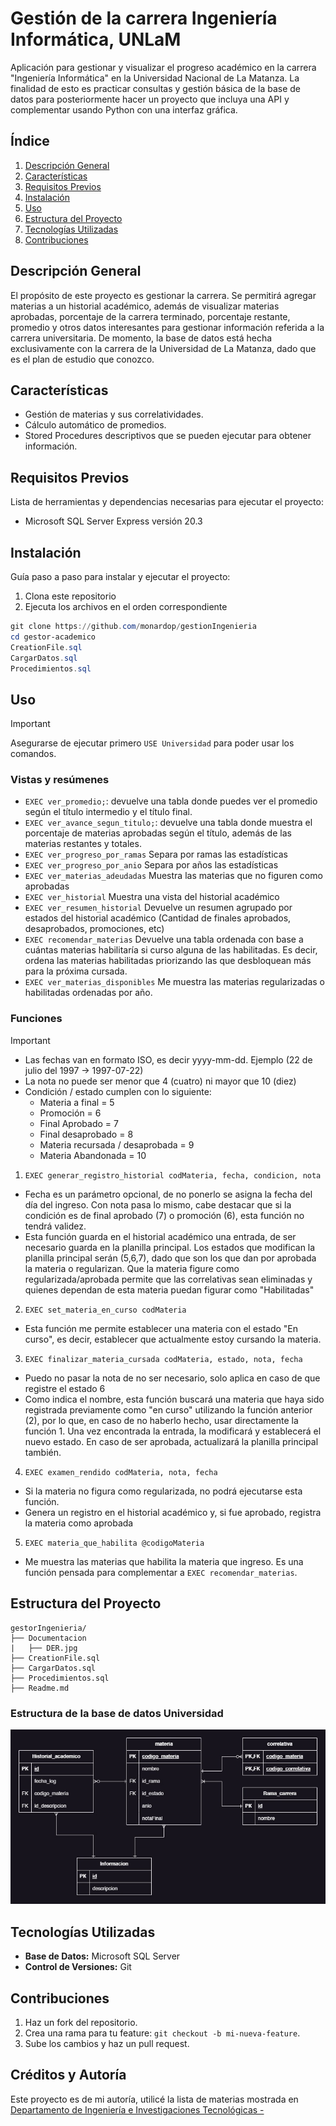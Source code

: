 # Gestión de la carrera Ingeniería Informática, UNLaM

Aplicación para gestionar y visualizar el progreso académico en la carrera "Ingeniería Informática" en la Universidad Nacional de La Matanza. La finalidad de esto es practicar consultas y gestión básica de la base de datos para posteriormente hacer un proyecto que incluya una API y complementar usando Python con una interfaz gráfica. 

## **Índice**

1. [Descripción General](#descripci%C3%B3n-general)
2. [Características](#caracter%C3%ADsticas)
3. [Requisitos Previos](#requisitos-previos)
4. [Instalación](#instalaci%C3%B3n)
5. [Uso](#uso)
6. [Estructura del Proyecto](#estructura-del-proyecto)
7. [Tecnologías Utilizadas](#tecnolog%C3%ADas-utilizadas)
8. [Contribuciones](#contribuciones)

## Descripción General

El propósito de este proyecto es gestionar la carrera. Se permitirá agregar materias a un historial académico, además de visualizar materias aprobadas, porcentaje de la carrera terminado, porcentaje restante, promedio y otros datos interesantes para gestionar información referida a la carrera universitaria. De momento, la base de datos está hecha exclusivamente con la carrera de la Universidad de La Matanza, dado que es el plan de estudio que conozco.  

## **Características**
- Gestión de materias y sus correlatividades.
- Cálculo automático de promedios.
- Stored Procedures descriptivos que se pueden ejecutar para obtener información. 

## **Requisitos Previos**
Lista de herramientas y dependencias necesarias para ejecutar el proyecto:
- Microsoft SQL Server Express versión 20.3

## **Instalación**
Guía paso a paso para instalar y ejecutar el proyecto:
1. Clona este repositorio
2. Ejecuta los archivos en el orden correspondiente 
```powershell
git clone https://github.com/monardop/gestionIngenieria
cd gestor-academico
CreationFile.sql
CargarDatos.sql
Procedimientos.sql
```

## **Uso**

> [!important]
> Asegurarse de ejecutar primero `USE Universidad` para poder usar los comandos.

### Vistas y resúmenes
- `EXEC ver_promedio;`: devuelve una tabla donde puedes ver el promedio según el título intermedio y el título final.
- `EXEC ver_avance_segun_titulo;`: devuelve una tabla donde muestra el porcentaje de materias aprobadas según el título, además de las materias restantes y totales.
- `EXEC ver_progreso_por_ramas` Separa por ramas las estadísticas
- `EXEC ver_progreso_por_anio`  Separa por años las estadísticas
- `EXEC ver_materias_adeudadas` Muestra las materias que no figuren como aprobadas
- `EXEC ver_historial` Muestra una vista del historial académico
- `EXEC ver_resumen_historial` Devuelve un resumen agrupado por estados del historial académico (Cantidad de finales aprobados, desaprobados, promociones, etc)
-  `EXEC recomendar_materias` Devuelve una tabla ordenada con base a cuántas materias habilitaría si curso alguna de las habilitadas. Es decir, ordena las materias habilitadas priorizando las que desbloquean más para la próxima cursada.
- `EXEC ver_materias_disponibles` Me muestra las materias regularizadas o habilitadas ordenadas por año.

### Funciones
> [!important]
> - Las fechas van en formato ISO, es decir yyyy-mm-dd. Ejemplo (22 de julio del 1997 -> 1997-07-22)
> - La nota no puede ser menor que 4 (cuatro) ni mayor que 10 (diez)
> - Condición / estado cumplen con lo siguiente:
>    - Materia a final                 = 5
>    - Promoción                       = 6
>    - Final Aprobado                  = 7
>    - Final desaprobado               = 8
>    - Materia recursada / desaprobada = 9
>    - Materia Abandonada              = 10


1. `EXEC generar_registro_historial codMateria, fecha, condicion, nota`
  -  Fecha es un parámetro opcional, de no ponerlo se asigna la fecha del día del ingreso. Con nota pasa lo mismo, cabe destacar que si la condición es de final aprobado (7) o promoción (6), esta función no tendrá validez.
  -  Esta función guarda en el historial académico una entrada, de ser necesario guarda en la planilla principal. Los estados que modifican la planilla principal serán (5,6,7), dado que son los que dan por aprobada la materia o regularizan. Que la materia figure como regularizada/aprobada permite que las correlativas sean eliminadas y quienes dependan de esta materia puedan figurar como "Habilitadas"
2. `EXEC set_materia_en_curso codMateria`
  - Esta función me permite establecer una materia con el estado "En curso", es decir, establecer que actualmente estoy cursando la materia. 
3. `EXEC finalizar_materia_cursada codMateria, estado, nota, fecha`
  - Puedo no pasar la nota de no ser necesario, solo aplica en caso de que registre el estado 6
  - Como indica el nombre, esta función buscará una materia que haya sido registrada previamente como "en curso" utilizando la función anterior (2), por lo que, en caso de no haberlo hecho, usar directamente la función 1. Una vez encontrada la entrada, la modificará y establecerá el nuevo estado. En caso de ser aprobada, actualizará la planilla principal también.
4. `EXEC examen_rendido codMateria, nota, fecha`
  - Si la materia no figura como regularizada, no podrá ejecutarse esta función.
  - Genera un registro en el historial académico y, si fue aprobado, registra la materia como aprobada
5. `EXEC materia_que_habilita @codigoMateria`
  - Me muestra las materias que habilita la materia que ingreso. Es una función pensada para complementar a `EXEC recomendar_materias`.

## **Estructura del Proyecto**
```plaintext
gestorIngenieria/ 
├── Documentacion
|   ├── DER.jpg
├── CreationFile.sql
├── CargarDatos.sql
├── Procedimientos.sql
├── Readme.md
```
### Estructura de la base de datos Universidad
![](https://github.com/monardop/gestionIngenieria/blob/main/Documentacion/DER.jpg)

## **Tecnologías Utilizadas**
- **Base de Datos:** Microsoft SQL Server
- **Control de Versiones:** Git

## **Contribuciones**
1. Haz un fork del repositorio.
2. Crea una rama para tu feature: `git checkout -b mi-nueva-feature`.
3. Sube los cambios y haz un pull request.

## **Créditos y Autoría**
Este proyecto es de mi autoría, utilicé la lista de materias mostrada en [Departamento de Ingeniería e Investigaciones Tecnológicas -](https://ingenieria.unlam.edu.ar/index.php?seccion=3&idArticulo=565)
